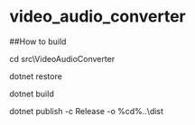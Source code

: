 # video_audio_converter

##How to build

cd src\VideoAudioConverter

dotnet restore

dotnet build

dotnet publish -c Release -o %cd%\..\dist

